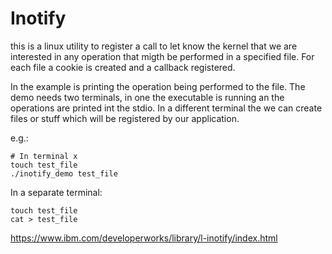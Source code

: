 # Inotify

this is a linux utility to register a call to let know the kernel that we are
interested in any operation that migth be performed in a specified file.
For each file a cookie is created and a callback registered.

In the example is printing the operation being performed to the file. The demo
needs two terminals, in one the executable is running an the operations are
printed int the stdio. In a different terminal the we can create files or stuff
which will be registered by our application.

e.g.:
```
# In terminal x
touch test_file
./inotify_demo test_file
```

In a separate terminal:

```
touch test_file
cat > test_file

```


https://www.ibm.com/developerworks/library/l-inotify/index.html
